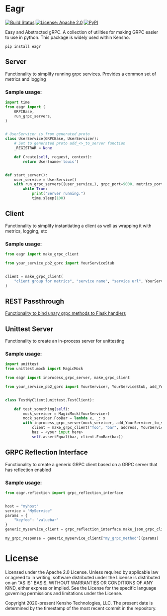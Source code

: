 # Eagr

<a href="https://travis-ci.com/kensho-technologies/eagr"><img alt="Build Status" src="https://travis-ci.com/kensho-technologies/eagr.svg?branch=master"></a>
<a href="https://opensource.org/licenses/Apache-2.0"><img alt="License: Apache 2.0" src="https://img.shields.io/badge/License-Apache%202.0-blue"></a>
<a href="https://pypi.org/project/eagr/"><img alt="PyPI" src="https://img.shields.io/pypi/v/eagr"></a>

Easy and Abstracted gRPC. A collection of utilities for making GRPC easier to use in python. This package is widely used within Kensho.

`pip install eagr`

## Server

Functionality to simplify running grpc services. Provides a common set of metrics and logging


### Sample usage:

```python
import time
from eagr import (
    GRPCBase,
    run_grpc_servers,
)


# UserServicer is from generated proto
class UserService(GRPCBase, UserServicer):
    # Set to generated proto add_<>_to_server function
    _REGISTRAR = None

    def Create(self, request, context):
        return User(name='louis')


def start_server():
    user_service = UserService()
    with run_grpc_servers((user_service,), grpc_port=9000, metrics_port=9001):
        while True:
            print("Server running.")
            time.sleep(100)
```


## Client

Functionality to simplify instantiating a client as well as wrapping it with metrics, logging, etc

### Sample usage:

```python
from eagr import make_grpc_client

from your_service_pb2_gprc import YourServiceStub


client = make_grpc_client(
    "client group for metrics", "service name", "service url", YourServiceStub
)
```


## REST Passthrough

[Functionality to bind unary grpc methods to Flask handlers](eagr/flask_bridge/Readme.md)


## Unittest Server


Functionality to create an in-process server for unittesting


### Sample usage:


```python
import unittest
from unittest.mock import MagicMock

from eagr import inprocess_grpc_server, make_grpc_client

from your_service_pb2_gprc import YourServicer, YourServiceStub, add_YourServicer_to_server


class TestMyClient(unittest.TestClient):

    def test_something(self):
        mock_servicer = MagicMock(YourServicer)
        mock_servicer.FooBar = lambda x, _: x
        with inprocess_grpc_server(mock_servicer, add_YourServicer_to_server) as address:
            client = make_grpc_client("foo", "bar", address, YourServiceStub)
            baz = <your input here>
            self.assertEqual(baz, client.FooBar(baz))
```


## GRPC Reflection Interface

Functionality to create a generic GRPC client based on a GRPC server that has reflection enabled

### Sample usage:

```python
from eagr.reflection import grpc_reflection_interface


host = "myhost"
service = "MyService"
params = {
    "keyfoo": "valuebar"
}
generic_myservice_client = grpc_reflection_interface.make_json_grpc_client(host, service)

my_grpc_response = generic_myservice_client["my_grpc_method"](params)
```


# License

Licensed under the Apache 2.0 License. Unless required by applicable law or agreed to in writing, software distributed under the License is distributed on an "AS IS" BASIS, WITHOUT WARRANTIES OR CONDITIONS OF ANY KIND, either express or implied. See the License for the specific language governing permissions and limitations under the License.

Copyright 2020-present Kensho Technologies, LLC. The present date is determined by the timestamp of the most recent commit in the repository.
